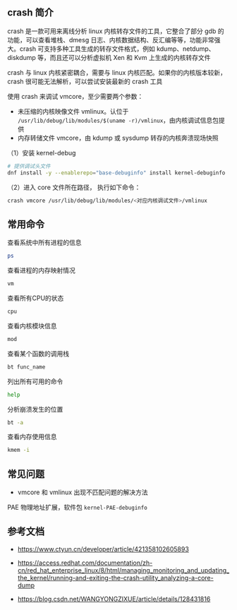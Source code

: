## crash 简介

crash 是一款可用来离线分析 linux 内核转存文件的工具，它整合了部分 gdb 的功能，可以查看堆栈、dmesg 日志、内核数据结构、反汇编等等，功能非常强大。crash 可支持多种工具生成的转存文件格式，例如 kdump、netdump、diskdump 等，而且还可以分析虚拟机 Xen 和 Kvm 上生成的内核转存文件

crash 与 linux 内核紧密耦合，需要与 linux 内核匹配。如果你的内核版本较新，crash 很可能无法解析，可以尝试安装最新的 crash 工具

使用 crash 来调试 vmcore，至少需要两个参数：

- 未压缩的内核映像文件 vmlinux。认位于 `/usr/lib/debug/lib/modules/$(uname -r)/vmlinux`，由内核调试信息包提供
- 内存转储文件 vmcore，由 kdump 或 sysdump 转存的内核奔溃现场快照

（1）安装 kernel-debug

```bash
# 提供调试头文件
dnf install -y --enablerepo="base-debuginfo" install kernel-debuginfo
```

（2）进入 core 文件所在路径， 执行如下命令：

```bash
crash vmcore /usr/lib/debug/lib/modules/<对应内核调试文件>/vmlinux
```

## 常用命令

查看系统中所有进程的信息

```bash
ps
```

查看进程的内存映射情况

```bash
vm
```

查看所有CPU的状态

```bash
cpu
```

查看内核模块信息

```bash
mod
```

查看某个函数的调用栈

```bash
bt func_name
```

列出所有可用的命令

```bash
help
```

分析崩溃发生的位置

```bash
bt -a
```

查看内存使用信息

```bash
kmem -i
```

## 常见问题

- vmcore 和 vmlinux 出现不匹配问题的解决方法

PAE 物理地址扩展，软件包 `kernel-PAE-debuginfo`

## 参考文档

- <https://www.ctyun.cn/developer/article/421358102605893>
- <https://access.redhat.com/documentation/zh-cn/red_hat_enterprise_linux/8/html/managing_monitoring_and_updating_the_kernel/running-and-exiting-the-crash-utility_analyzing-a-core-dump>

- <https://blog.csdn.net/WANGYONGZIXUE/article/details/128431816>